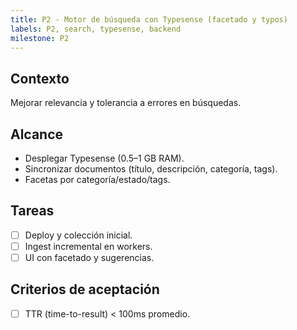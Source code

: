 ```yaml
---
title: P2 - Motor de búsqueda con Typesense (facetado y typos)
labels: P2, search, typesense, backend
milestone: P2
---
```


## Contexto
Mejorar relevancia y tolerancia a errores en búsquedas.

## Alcance
- Desplegar Typesense (0.5–1 GB RAM).
- Sincronizar documentos (título, descripción, categoría, tags).
- Facetas por categoría/estado/tags.

## Tareas
- [ ] Deploy y colección inicial.
- [ ] Ingest incremental en workers.
- [ ] UI con facetado y sugerencias.

## Criterios de aceptación
- [ ] TTR (time-to-result) < 100ms promedio.
